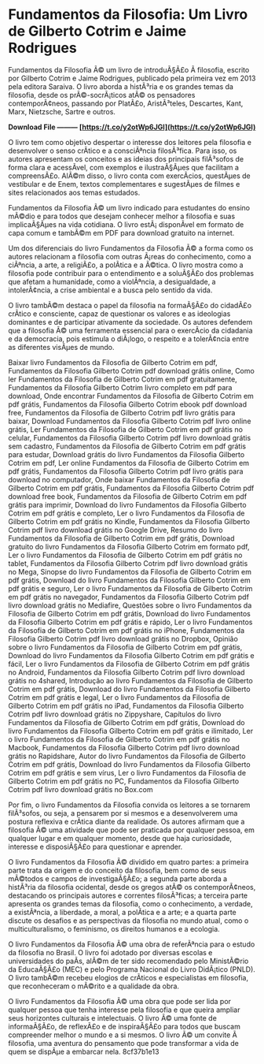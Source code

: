 # Fundamentos da Filosofia: Um Livro de Gilberto Cotrim e Jaime Rodrigues
 
Fundamentos da Filosofia Ã© um livro de introduÃ§Ã£o Ã  filosofia, escrito por Gilberto Cotrim e Jaime Rodrigues, publicado pela primeira vez em 2013 pela editora Saraiva. O livro aborda a histÃ³ria e os grandes temas da filosofia, desde os prÃ©-socrÃ¡ticos atÃ© os pensadores contemporÃ¢neos, passando por PlatÃ£o, AristÃ³teles, Descartes, Kant, Marx, Nietzsche, Sartre e outros.
 
**Download File ——— [https://t.co/y2otWp6JGl](https://t.co/y2otWp6JGl)**


 
O livro tem como objetivo despertar o interesse dos leitores pela filosofia e desenvolver o senso crÃ­tico e a consciÃªncia filosÃ³fica. Para isso, os autores apresentam os conceitos e as ideias dos principais filÃ³sofos de forma clara e acessÃ­vel, com exemplos e ilustraÃ§Ãµes que facilitam a compreensÃ£o. AlÃ©m disso, o livro conta com exercÃ­cios, questÃµes de vestibular e de Enem, textos complementares e sugestÃµes de filmes e sites relacionados aos temas estudados.
 
Fundamentos da Filosofia Ã© um livro indicado para estudantes do ensino mÃ©dio e para todos que desejam conhecer melhor a filosofia e suas implicaÃ§Ãµes na vida cotidiana. O livro estÃ¡ disponÃ­vel em formato de capa comum e tambÃ©m em PDF para download gratuito na internet.
  
Um dos diferenciais do livro Fundamentos da Filosofia Ã© a forma como os autores relacionam a filosofia com outras Ã¡reas do conhecimento, como a ciÃªncia, a arte, a religiÃ£o, a polÃ­tica e a Ã©tica. O livro mostra como a filosofia pode contribuir para o entendimento e a soluÃ§Ã£o dos problemas que afetam a humanidade, como a violÃªncia, a desigualdade, a intolerÃ¢ncia, a crise ambiental e a busca pelo sentido da vida.
 
O livro tambÃ©m destaca o papel da filosofia na formaÃ§Ã£o do cidadÃ£o crÃ­tico e consciente, capaz de questionar os valores e as ideologias dominantes e de participar ativamente da sociedade. Os autores defendem que a filosofia Ã© uma ferramenta essencial para o exercÃ­cio da cidadania e da democracia, pois estimula o diÃ¡logo, o respeito e a tolerÃ¢ncia entre as diferentes visÃµes de mundo.
 
Baixar livro Fundamentos da Filosofia de Gilberto Cotrim em pdf,  Fundamentos da Filosofia Gilberto Cotrim pdf download grátis online,  Como ler Fundamentos da Filosofia de Gilberto Cotrim em pdf gratuitamente,  Fundamentos da Filosofia Gilberto Cotrim livro completo em pdf para download,  Onde encontrar Fundamentos da Filosofia de Gilberto Cotrim em pdf grátis,  Fundamentos da Filosofia Gilberto Cotrim ebook pdf download free,  Fundamentos da Filosofia de Gilberto Cotrim pdf livro grátis para baixar,  Download Fundamentos da Filosofia Gilberto Cotrim pdf livro online grátis,  Ler Fundamentos da Filosofia de Gilberto Cotrim em pdf grátis no celular,  Fundamentos da Filosofia Gilberto Cotrim pdf livro download grátis sem cadastro,  Fundamentos da Filosofia de Gilberto Cotrim em pdf grátis para estudar,  Download grátis do livro Fundamentos da Filosofia Gilberto Cotrim em pdf,  Ler online Fundamentos da Filosofia de Gilberto Cotrim em pdf grátis,  Fundamentos da Filosofia Gilberto Cotrim pdf livro grátis para download no computador,  Onde baixar Fundamentos da Filosofia de Gilberto Cotrim em pdf grátis,  Fundamentos da Filosofia Gilberto Cotrim pdf download free book,  Fundamentos da Filosofia de Gilberto Cotrim em pdf grátis para imprimir,  Download do livro Fundamentos da Filosofia Gilberto Cotrim em pdf grátis e completo,  Ler o livro Fundamentos da Filosofia de Gilberto Cotrim em pdf grátis no Kindle,  Fundamentos da Filosofia Gilberto Cotrim pdf livro download grátis no Google Drive,  Resumo do livro Fundamentos da Filosofia de Gilberto Cotrim em pdf grátis,  Download gratuito do livro Fundamentos da Filosofia Gilberto Cotrim em formato pdf,  Ler o livro Fundamentos da Filosofia de Gilberto Cotrim em pdf grátis no tablet,  Fundamentos da Filosofia Gilberto Cotrim pdf livro download grátis no Mega,  Sinopse do livro Fundamentos da Filosofia de Gilberto Cotrim em pdf grátis,  Download do livro Fundamentos da Filosofia Gilberto Cotrim em pdf grátis e seguro,  Ler o livro Fundamentos da Filosofia de Gilberto Cotrim em pdf grátis no navegador,  Fundamentos da Filosofia Gilberto Cotrim pdf livro download grátis no Mediafire,  Questões sobre o livro Fundamentos da Filosofia de Gilberto Cotrim em pdf grátis,  Download do livro Fundamentos da Filosofia Gilberto Cotrim em pdf grátis e rápido,  Ler o livro Fundamentos da Filosofia de Gilberto Cotrim em pdf grátis no iPhone,  Fundamentos da Filosofia Gilberto Cotrim pdf livro download grátis no Dropbox,  Opinião sobre o livro Fundamentos da Filosofia de Gilberto Cotrim em pdf grátis,  Download do livro Fundamentos da Filosofia Gilberto Cotrim em pdf grátis e fácil,  Ler o livro Fundamentos da Filosofia de Gilberto Cotrim em pdf grátis no Android,  Fundamentos da Filosofia Gilberto Cotrim pdf livro download grátis no 4shared,  Introdução ao livro Fundamentos da Filosofia de Gilberto Cotrim em pdf grátis,  Download do livro Fundamentos da Filosofia Gilberto Cotrim em pdf grátis e legal,  Ler o livro Fundamentos da Filosofia de Gilberto Cotrim em pdf grátis no iPad,  Fundamentos da Filosofia Gilberto Cotrim pdf livro download grátis no Zippyshare,  Capítulos do livro Fundamentos da Filosofia de Gilberto Cotrim em pdf grátis,  Download do livro Fundamentos da Filosofia Gilberto Cotrim em pdf grátis e ilimitado,  Ler o livro Fundamentos da Filosofia de Gilberto Cotrim em pdf grátis no Macbook,  Fundamentos da Filosofia Gilberto Cotrim pdf livro download grátis no Rapidshare,  Autor do livro Fundamentos da Filosofia de Gilberto Cotrim em pdf grátis,  Download do livro Fundamentos da Filosofia Gilberto Cotrim em pdf grátis e sem vírus,  Ler o livro Fundamentos da Filosofia de Gilberto Cotrim em pdf grátis no PC,  Fundamentos da Filosofia Gilberto Cotrim pdf livro download grátis no Box.com
 
Por fim, o livro Fundamentos da Filosofia convida os leitores a se tornarem filÃ³sofos, ou seja, a pensarem por si mesmos e a desenvolverem uma postura reflexiva e crÃ­tica diante da realidade. Os autores afirmam que a filosofia Ã© uma atividade que pode ser praticada por qualquer pessoa, em qualquer lugar e em qualquer momento, desde que haja curiosidade, interesse e disposiÃ§Ã£o para questionar e aprender.
  
O livro Fundamentos da Filosofia Ã© dividido em quatro partes: a primeira parte trata da origem e do conceito da filosofia, bem como de seus mÃ©todos e campos de investigaÃ§Ã£o; a segunda parte aborda a histÃ³ria da filosofia ocidental, desde os gregos atÃ© os contemporÃ¢neos, destacando os principais autores e correntes filosÃ³ficas; a terceira parte apresenta os grandes temas da filosofia, como o conhecimento, a verdade, a existÃªncia, a liberdade, a moral, a polÃ­tica e a arte; e a quarta parte discute os desafios e as perspectivas da filosofia no mundo atual, como o multiculturalismo, o feminismo, os direitos humanos e a ecologia.
 
O livro Fundamentos da Filosofia Ã© uma obra de referÃªncia para o estudo da filosofia no Brasil. O livro foi adotado por diversas escolas e universidades do paÃ­s, alÃ©m de ter sido recomendado pelo MinistÃ©rio da EducaÃ§Ã£o (MEC) e pelo Programa Nacional do Livro DidÃ¡tico (PNLD). O livro tambÃ©m recebeu elogios de crÃ­ticos e especialistas em filosofia, que reconheceram o mÃ©rito e a qualidade da obra.
 
O livro Fundamentos da Filosofia Ã© uma obra que pode ser lida por qualquer pessoa que tenha interesse pela filosofia e que queira ampliar seus horizontes culturais e intelectuais. O livro Ã© uma fonte de informaÃ§Ã£o, de reflexÃ£o e de inspiraÃ§Ã£o para todos que buscam compreender melhor o mundo e a si mesmos. O livro Ã© um convite Ã  filosofia, uma aventura do pensamento que pode transformar a vida de quem se dispÃµe a embarcar nela.
 8cf37b1e13
 

